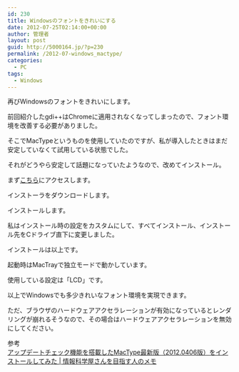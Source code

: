 ```yaml
---
id: 230
title: Windowsのフォントをきれいにする
date: 2012-07-25T02:14:00+00:00
author: 管理者
layout: post
guid: http://5000164.jp/?p=230
permalink: /2012-07-windows_mactype/
categories:
  - PC
tags:
  - Windows
---
```

再びWindowsのフォントをきれいにします。

前回紹介したgdi++はChromeに適用されなくなってしまったので、フォント環境を改善する必要がありました。
  
そこでMacTypeというものを使用していたのですが、私が導入したときはまだ安定していなくて試用している状態でした。
  
それがどうやら安定して話題になっていたようなので、改めてインストール。

まず[こちら](http://code.google.com/p/mactype/)にアクセスします。
  
インストーラをダウンロードします。
  
インストールします。
  
私はインストール時の設定をカスタムにして、すべてインストール、インストール先をCドライブ直下に変更しました。

インストールは以上です。
  
起動時はMacTrayで独立モードで動かしています。
  
使用している設定は「LCD」です。

以上でWindowsでも多少きれいなフォント環境を実現できます。
  
ただ、ブラウザのハードウェアアクセラレーションが有効になっているとレンダリングが崩れるそうなので、その場合はハードウェアアクセラレーションを無効にしてください。

<div>
  参考
</div>

<div>
  <a href="http://did2memo.net/2012/04/06/mactype-20120406-install/">アップデートチェック機能を搭載したMacType最新版（2012.0406版）をインストールしてみた | 情報科学屋さんを目指す人のメモ</a>
</div>